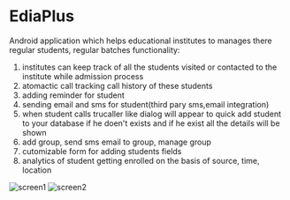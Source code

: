 # EdiaPlus
Android application which helps educational institutes to manages there regular students, regular batches
functionality:
1. institutes can keep track of all the students visited or contacted to the institute while admission process
2. atomactic call tracking call history of these students
3. adding reminder for student
4. sending email and sms for student(third pary sms,email integration)
5. when student calls trucaller like dialog will appear to quick add student to your database if he doen't exists and if he exist all the details will be shown
6. add group, send sms email to group, manage group
7. cutomizable form for adding students fields
8. analytics of student getting enrolled on the basis of source, time, location

![screen1](https://cloud.githubusercontent.com/assets/10182852/26022364/969a7734-37c1-11e7-9cca-146fd4ac93b6.png)
![screen2](https://cloud.githubusercontent.com/assets/10182852/26022406/5d4f2d98-37c2-11e7-8913-f219592ab66d.png)
